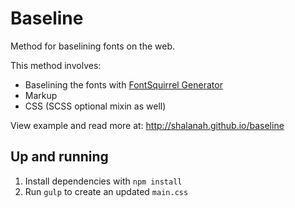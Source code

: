 # Baseline
Method for baselining fonts on the web. 

This method involves:
- Baselining the fonts with [FontSquirrel Generator](https://www.fontsquirrel.com/tools/webfont-generator)
- Markup
- CSS (SCSS optional mixin as well)

View example and read more at: http://shalanah.github.io/baseline

## Up and running
1. Install dependencies with `npm install`
2. Run `gulp` to create an updated `main.css`
